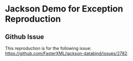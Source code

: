 # Jackson Demo for Exception Reproduction

## Github Issue

This reproduction is for the following issue: <https://github.com/FasterXML/jackson-databind/issues/2782>.
